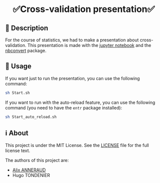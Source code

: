 <h1 align="center">✅Cross-validation presentation✅</h1>

## 📝 Description

For the course of statistics, we had to make a presentation about cross-validation. This presentation is made with the [jupyter notebook](https://jupyter.org/) and the [nbconvert](https://nbconvert.readthedocs.io/en/latest/) package.

## 🚀 Usage

If you want just to run the presentation, you can use the following command:

```bash
sh Start.sh
```

If you want to run with the auto-reload feature, you can use the following command (you need to have the `entr` package installed):

```bash 
sh Start_auto_reload.sh
```

## ℹ️ About

This project is under the MIT License. See the [LICENSE](LICENSE) file for the full license text.

The authors of this project are:
- [Alix ANNERAUD](https://alix.anneraud.fr)
- Hugo TONDENIER
